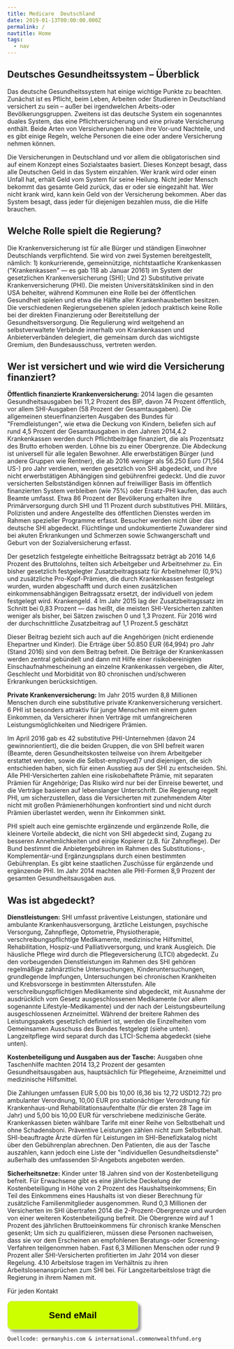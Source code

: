 ```yaml
---
title: Medicare  Deutschland
date: 2019-01-13T00:00:00.000Z
permalink: /
navtitle: Home
tags:
  - nav
---
```

## Deutsches Gesundheitssystem – Überblick

Das deutsche Gesundheitssystem hat einige wichtige Punkte zu beachten. Zunächst ist es Pflicht, beim Leben, Arbeiten oder Studieren in Deutschland versichert zu sein – außer bei irgendwelchen Arbeits-oder Bevölkerungsgruppen. Zweitens ist das deutsche System ein sogenanntes duales System, das eine Pflichtversicherung und eine private Versicherung enthält. Beide Arten von Versicherungen haben ihre Vor-und Nachteile, und es gibt einige Regeln, welche Personen die eine oder andere Versicherung nehmen können.

Die Versicherungen in Deutschland und vor allem die obligatorischen sind auf einem Konzept eines Sozialstaates basiert. Dieses Konzept besagt, dass alle Deutschen Geld in das System einzahlen. Wer krank wird oder einen Unfall hat, erhält Geld vom System für seine Heilung. Nicht jeder Mensch bekommt das gesamte Geld zurück, das er oder sie eingezahlt hat. Wer nicht krank wird, kann kein Geld von der Versicherung bekommen. Aber das System besagt, dass jeder für diejenigen bezahlen muss, die die Hilfe brauchen.

## Welche Rolle spielt die Regierung?

Die Krankenversicherung ist für alle Bürger und ständigen Einwohner Deutschlands verpflichtend. Sie wird von zwei Systemen bereitgestellt, nämlich: 1) konkurrierende, gemeinnützige, nichtstaatliche Krankenkassen ("Krankenkassen" — es gab 118 ab Januar 20161) im System der gesetzlichen Krankenversicherung (SHI); Und 2) Substitutive private Krankenversicherung (PHI). Die meisten Universitätskliniken sind in den USA beheiter, während Kommunen eine Rolle bei der öffentlichen Gesundheit spielen und etwa die Hälfte aller Krankenhausbetten besitzen. Die verschiedenen Regierungsebenen spielen jedoch praktisch keine Rolle bei der direkten Finanzierung oder Bereitstellung der Gesundheitsversorgung. Die Regulierung wird weitgehend an selbstverwaltete Verbände innerhalb von Krankenkassen und Anbieterverbänden delegiert, die gemeinsam durch das wichtigste Gremium, den Bundesausschuss, vertreten werden.

## Wer ist versichert und wie wird die Versicherung finanziert?

**Öffentlich finanzierte Krankenversicherung:** 2014 lagen die gesamten Gesundheitsausgaben bei 11,2 Prozent des BIP, davon 74 Prozent öffentlich, vor allem SHI-Ausgaben (58 Prozent der Gesamtausgaben). Die allgemeinen steuerfinanzierten Ausgaben des Bundes für "Fremdleistungen", wie etwa die Deckung von Kindern, beliefen sich auf rund 4,5 Prozent der Gesamtausgaben in den Jahren 2014,4.2 Krankenkassen werden durch Pflichtbeiträge finanziert, die als Prozentsatz des Brutto erhoben werden. Löhne bis zu einer Obergrenze. Die Abdeckung ist universell für alle legalen Bewohner. Alle erwerbstätigen Bürger (und andere Gruppen wie Rentner), die ab 2016 weniger als 56.250 Euro (71,564 US-) pro Jahr verdienen, werden gesetzlich von SHI abgedeckt, und ihre nicht erwerbstätigen Abhängigen sind gebührenfrei gedeckt. Und die zuvor versicherten Selbstständigen können auf freiwilliger Basis im öffentlich finanzierten System verbleiben (wie 75%) oder Ersatz-PHI kaufen, das auch Beamte umfasst. Etwa 86 Prozent der Bevölkerung erhalten ihre Primärversorgung durch SHI und 11 Prozent durch substitutives PHI. Militärs, Polizisten und andere Angestellte des öffentlichen Dienstes werden im Rahmen spezieller Programme erfasst. Besucher werden nicht über das deutsche SHI abgedeckt. Flüchtlinge und undokumentierte Zuwanderer sind bei akuten Erkrankungen und Schmerzen sowie Schwangerschaft und Geburt von der Sozialversicherung erfasst.

Der gesetzlich festgelegte einheitliche Beitragssatz beträgt ab 2016 14,6 Prozent des Bruttolohns, teilten sich Arbeitgeber und Arbeitnehmer zu. Ein bisher gesetzlich festgelegter Zusatzbeitragssatz für Arbeitnehmer (0,9%) und zusätzliche Pro-Kopf-Prämien, die durch Krankenkassen festgelegt wurden, wurden abgeschafft und durch einen zusätzlichen einkommensabhängigen Beitragssatz ersetzt, der individuell von jedem festgelegt wird. Krankengeld. 4 Im Jahr 2015 lag der Zusatzbeitragssatz im Schnitt bei 0,83 Prozent — das heißt, die meisten SHI-Versicherten zahlten weniger als bisher, bei Sätzen zwischen 0 und 1,3 Prozent. Für 2016 wird der durchschnittliche Zusatzbeitrag auf 1,1 Prozent.5 geschätzt

Dieser Beitrag bezieht sich auch auf die Angehörigen (nicht erdienende Ehepartner und Kinder). Die Erträge über 50.850 EUR (64,994) pro Jahr (Stand 2016) sind von dem Beitrag befreit. Die Beiträge der Krankenkassen werden zentral gebündelt und dann mit Hilfe einer risikobereinigten Einschaufnahmescheinung an einzelne Krankenkassen vergeben, die Alter, Geschlecht und Morbidität von 80 chronischen und/schweren Erkrankungen berücksichtigen.

**Private Krankenversicherung:** Im Jahr 2015 wurden 8,8 Millionen Menschen durch eine substitutive private Krankenversicherung versichert. 6 PHI ist besonders attraktiv für junge Menschen mit einem guten Einkommen, da Versicherer ihnen Verträge mit umfangreicheren Leistungsmöglichkeiten und Niedrigere Prämien.

Im April 2016 gab es 42 substitutive PHI-Unternehmen (davon 24 gewinnorientiert), die die beiden Gruppen, die von SHI befreit waren (Beamte, deren Gesundheitskosten teilweise von ihrem Arbeitgeber erstattet werden, sowie die Selbst-employed)7 und diejenigen, die sich entschieden haben, sich für einen Ausstieg aus der SHI zu entscheiden. Shi. Alle PHI-Versicherten zahlen eine risikobehaftete Prämie, mit separaten Prämien für Angehörige; Das Risiko wird nur bei der Einreise bewertet, und die Verträge basieren auf lebenslanger Unterschrift. Die Regierung regelt PHI, um sicherzustellen, dass die Versicherten mit zunehmendem Alter nicht mit großen Prämienerhöhungen konfrontiert sind und nicht durch Prämien überlastet werden, wenn ihr Einkommen sinkt.

PHI spielt auch eine gemischte ergänzende und ergänzende Rolle, die kleinere Vorteile abdeckt, die nicht von SHI abgedeckt sind, Zugang zu besseren Annehmlichkeiten und einige Kopierer (z.B. für Zahnpflege). Der Bund bestimmt die Anbietergebühren im Rahmen des Substitutions-, Komplementär-und Ergänzungsplans durch einen bestimmten Gebührenplan. Es gibt keine staatlichen Zuschüsse für ergänzende und ergänzende PHI. Im Jahr 2014 machten alle PHI-Formen 8,9 Prozent der gesamten Gesundheitsausgaben aus.

## Was ist abgedeckt?

**Dienstleistungen:** SHI umfasst präventive Leistungen, stationäre und ambulante Krankenhausversorgung, ärztliche Leistungen, psychische Versorgung, Zahnpflege, Optometrie, Physiotherapie, verschreibungspflichtige Medikamente, medizinische Hilfsmittel, Rehabilitation, Hospiz-und Palliativversorgung, und krank Ausgleich. Die häusliche Pflege wird durch die Pflegeversicherung (LTCI) abgedeckt. Zu den vorbeugenden Dienstleistungen im Rahmen des SHI gehören regelmäßige zahnärztliche Untersuchungen, Kinderuntersuchungen, grundlegende Impfungen, Untersuchungen bei chronischen Krankheiten und Krebsvorsorge in bestimmten Altersstufen. Alle verschreibungspflichtigen Medikamente sind abgedeckt, mit Ausnahme der ausdrücklich vom Gesetz ausgeschlossenen Medikamente (vor allem sogenannte Lifestyle-Medikamente) und der nach der Leistungsbeurteilung ausgeschlossenen Arzneimittel. Während der breitere Rahmen des Leistungspakets gesetzlich definiert ist, werden die Einzelheiten vom Gemeinsamen Ausschuss des Bundes festgelegt (siehe unten). Langzeitpflege wird separat durch das LTCI-Schema abgedeckt (siehe unten).

**Kostenbeteiligung und Ausgaben aus der Tasche:** Ausgaben ohne Taschenhilfe machten 2014 13,2 Prozent der gesamten Gesundheitsausgaben aus, hauptsächlich für Pflegeheime, Arzneimittel und medizinische Hilfsmittel.

Die Zahlungen umfassen EUR 5,00 bis 10,00 (6,36 bis 12,72 USD12.72) pro ambulanter Verordnung, 10,00 EUR pro stationächtiger Verordnung für Krankenhaus-und Rehabilitationsaufenthalte (für die ersten 28 Tage im Jahr) und 5,00 bis 10,00 EUR für verschriebene medizinische Geräte. Krankenkassen bieten wählbare Tarife mit einer Reihe von Selbstbehalt und ohne Schadensboni. Präventive Leistungen zählen nicht zum Selbstbehalt. SHI-beauftragte Ärzte dürfen für Leistungen im SHI-Benefizkatalog nicht über den Gebührenplan abrechnen. Den Patienten, die aus der Tasche auszahlen, kann jedoch eine Liste der "individuellen Gesundheitsdienste" außerhalb des umfassenden SI-Angebots angeboten werden.

**Sicherheitsnetze:** 
Kinder unter 18 Jahren sind von der Kostenbeteiligung befreit. Für Erwachsene gibt es eine jährliche Deckelung der Kostenbeteiligung in Höhe von 2 Prozent des Haushaltseinkommens; Ein Teil des Einkommens eines Haushalts ist von dieser Berechnung für zusätzliche Familienmitglieder ausgenommen. Rund 0,3 Millionen der Versicherten im SHI übertrafen 2014 die 2-Prozent-Obergrenze und wurden von einer weiteren Kostenbeteiligung befreit. Die Obergrenze wird auf 1 Prozent des jährlichen Bruttoeinkommens für chronisch kranke Menschen gesenkt; Um sich zu qualifizieren, müssen diese Personen nachweisen, dass sie vor dem Erscheinen an empfohlenen Beratungs-oder Screening-Verfahren teilgenommen haben. Fast 6,3 Millionen Menschen oder rund 9 Prozent aller SHI-Versicherten profitierten im Jahr 2014 von dieser Regelung. 4.10 Arbeitslose tragen im Verhältnis zu ihren Arbeitslosenansprüchen zum SHI bei. Für Langzeitarbeitslose trägt die Regierung in ihrem Namen mit.


Für jeden Kontakt <form><input style="width: 300px; padding: 20px; box-shaddow: 6px 6px 5px; #999999; -webkit-box-shadow: 6px 6px 5px #999999; -moz-box-shadow: 6px 6px 5px #999999; font-weight: bold; background: #CCFF00; color: #000000; cursor: pointer; border-radius: 10px; border: 1px solid #D9D9D9; font-size: 150%;" type="button" value="Send eMail" onclick="window.location.href='mailto:paradiesworld@gmail.com'" />

</form>

```
Quellcode: germanyhis.com & international.commonwealthfund.org
```
